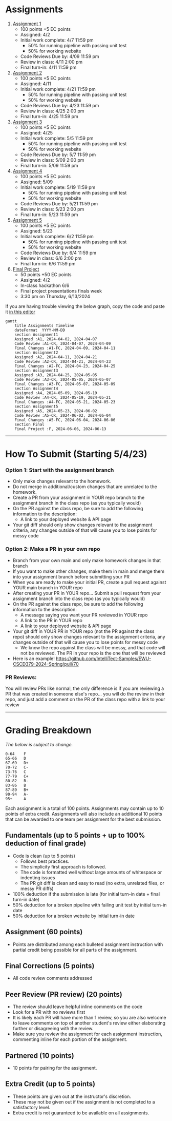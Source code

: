 # Assignments

1. [Assignment 1](Assignment1.md)
   - 100 points +5 EC points
   - Assigned: 4/2
   - Initial work complete: 4/7 11:59 pm
     - 50% for running pipeline with passing unit test
     - 50% for working website
   - Code Reviews Due by: 4/09 11:59 pm
   - Review in class: 4/11 2:00 pm
   - Final turn-in: 4/11 11:59 pm
1. [Assignment 2](Assignment2.md)
   - 100 points +5 EC points
   - Assigned: 4/11
   - Initial work complete: 4/21 11:59 pm
     - 50% for running pipeline with passing unit test
     - 50% for working website
   - Code Reviews Due by: 4/23 11:59 pm
   - Review in class: 4/25 2:00 pm
   - Final turn-in: 4/25 11:59 pm
1. [Assignment 3](Assignment3.md)
   - 100 points +5 EC points
   - Assigned: 4/25
   - Initial work complete: 5/5 11:59 pm
     - 50% for running pipeline with passing unit test
     - 50% for working website
   - Code Reviews Due by: 5/7 11:59 pm
   - Review in class: 5/09 2:00 pm
   - Final turn-in: 5/09 11:59 pm
1. [Assignment 4](Assignment4.md)
   - 100 points +5 EC points
   - Assigned: 5/09
   - Initial work complete: 5/19 11:59 pm
     - 50% for running pipeline with passing unit test
     - 50% for working website
   - Code Reviews Due by: 5/21 11:59 pm
   - Review in class: 5/23 2:00 pm
   - Final turn-in: 5/23 11:59 pm
1. [Assignment 5](Assignment5.md)
   - 100 points +5 EC points
   - Assigned: 5/23
   - Initial work complete: 6/2 11:59 pm
     - 50% for running pipeline with passing unit test
     - 50% for working website
   - Code Reviews Due by: 6/4 11:59 pm
   - Review in class: 6/6 2:00 pm
   - Final turn-in: 6/6 11:59 pm
1. [Final Project](Final.md)
   - 50 points +50 EC points
   - Assigned: 4/2
   - In-class hackathon 6/6
   - Final project presentations finals week
   - 3:30 pm on Thursday, 6/13/2024

If you are having trouble viewing the below graph, copy the code and paste it [in this editor](https://mermaid-js.github.io/docs/mermaid-live-editor-beta)

```mermaid
gantt
    title Assignments Timeline
    dateFormat  YYYY-MM-DD
    section Assignment1
    Assigned :A1, 2024-04-02, 2024-04-07
    Code Review :A1-CR, 2024-04-07, 2024-04-09
    Final Changes :A1-FC, 2024-04-09, 2024-04-11
    section Assignment2
    Assigned :A2, 2024-04-11, 2024-04-21
    Code Review :A2-CR, 2024-04-21, 2024-04-23
    Final Changes :A2-FC, 2024-04-23, 2024-04-25
    section Assignment3
    Assigned :A3, 2024-04-25, 2024-05-05
    Code Review :A3-CR, 2024-05-05, 2024-05-07
    Final Changes :A3-FC, 2024-05-07, 2024-05-09
    section Assignment4
    Assigned :A4, 2024-05-09, 2024-05-19
    Code Review :A4-CR, 2024-05-19, 2024-05-21
    Final Changes :A4-FC, 2024-05-21, 2024-05-23
    section Assignment5
    Assigned :A5, 2024-05-23, 2024-06-02
    Code Review :A5-CR, 2024-06-02, 2024-06-04
    Final Changes :A5-FC, 2024-06-04, 2024-06-06
    section Final
    Final Project :F, 2024-06-06, 2024-06-13

```

---

# How To Submit (Starting 5/4/23)

### Option 1: Start with the assignment branch

- Only make changes relevant to the homework.
- Do not merge in additional/custom changes that are unrelated to the homework.
- Create a PR from your assignment in YOUR repo branch to the assignment branch in the class repo (as you typically would)
- On the PR against the class repo, be sure to add the following information to the description:
  - A link to your deployed website & API page
- Your git diff should only show changes relevant to the assignment criteria, any changes outside of that will cause you to lose points for messy code

### Option 2: Make a PR in your own repo

- Branch from your own main and only make homework changes in that branch
- If you want to make other changes, make them in main and merge them into your assignment branch before submitting your PR
- When you are ready to make your initial PR, create a pull request against YOUR main branch in YOUR repo
- After creating your PR in YOUR repo... Submit a pull request from your assignment branch into the class repo (as you typically would)
- On the PR against the class repo, be sure to add the following information to the description:
  - A message saying you want your PR reviewed in YOUR repo
  - A link to the PR in YOUR repo
  - A link to your deployed website & API page
- Your git diff in YOUR PR in YOUR repo (not the PR against the class repo) should only show changes relevant to the assignment criteria, any changes outside of that will cause you to lose points for messy code
  - We know the repo against the class will be messy, and that code will not be reviewed. The PR in your repo is the one that will be reviewed
- Here is an example! https://github.com/IntelliTect-Samples/EWU-CSCD379-2024-Spring/pull/70

### PR Reviews:

You will review PRs like normal, the only difference is if you are reviewing a PR that was created in someone else's repo... you will do the review in their repo, and just add a comment on the PR of the class repo with a link to your review

---

# Grading Breakdown

_The below is subject to change._

```
0-64	F
65-66	D
67-69	D+
70-72	C-
73-76	C
77-79	C+
80-82	B-
83-86	B
87-89	B+
90-94	A-
95+     A
```

Each assignment is a total of 100 points. Assignments may contain up to 10 points of extra credit.
Assignments will also include an additional 10 points that can be awarded to one team per assignment for the best submission.

## Fundamentals (up to 5 points + up to 100% deduction of final grade)

- Code is clean (up to 5 points)
  - Follows best practices.
  - The simplicity first approach is followed.
  - The code is formatted well without large amounts of whitespace or indenting issues
  - The PR git diff is clean and easy to read (no extra, unrelated files, or messy PR diffs)
- 100% deduction if the submission is late (for initial turn-in date + final turn-in date)
- 50% deduction for a broken pipeline with failing unit test by initial turn-in date
- 50% deduction for a broken website by initial turn-in date

## Assignment (60 points)

- Points are distributed among each bulleted assignment instruction with partial credit being possible for all parts of the assignment.

## Final Corrections (5 points)

- All code review comments addressed

## Peer Review (PR review) (20 points)

- The review should leave helpful inline comments on the code
- Look for a PR with no reviews first
- It is likely each PR will have more than 1 review, so you are also welcome to leave comments on top of another student's review either elaborating further or disagreeing with the review.
- Make sure you review the assignment for each assignment instruction, commenting inline for each portion of the assignment.

## Partnered (10 points)

- 10 points for pairing for the assignment.

## Extra Credit (up to 5 points)

- These points are given out at the instructor's discretion.
- These may not be given out if the assignment is not completed to a satisfactory level.
- Extra credit is not guaranteed to be available on all assignments.
